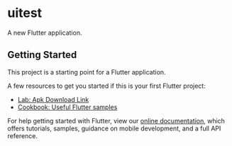 # uitest

A new Flutter application.

## Getting Started

This project is a starting point for a Flutter application.

A few resources to get you started if this is your first Flutter project:

- [Lab: Apk Download Link](https://drive.google.com/file/d/1U4CUfcFXikIwZ0sC7JtIkbPNYbwKzD2K/view?usp=sharing)
- [Cookbook: Useful Flutter samples](https://flutter.dev/docs/cookbook)

For help getting started with Flutter, view our
[online documentation](https://flutter.dev/docs), which offers tutorials,
samples, guidance on mobile development, and a full API reference.
